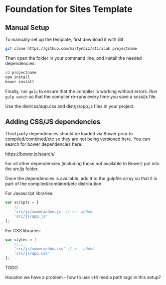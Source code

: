 # Foundation for Sites Template

## Manual Setup

To manually set up the template, first download it with Git:

```bash
git clone https://github.com/martynbiz/stiracuk projectname
```

Then open the folder in your command line, and install the needed dependencies:

```bash
cd projectname
npm install
bower install
```

Finally, run `gulp` to ensure that the compiler is working without errors. Run
`gulp watch` so that the compiler re-runs every time you save a scss/js file.

Use the dist/css/app.css and dist/js/app.js files in your project.

## Adding CSS/JS dependencies

Third party dependencies should be loaded via Bower prior to compiled/combined/etc
so they are not being versioned here. You can search for bower dependencies here:

https://bower.io/search/

For all other dependencies (including those not available to Bower) put into the
src/js folder.

Once the dependencies is available, add it to the gulpfile array so that it is
part of the compiled/combined/etc distribution:

For Javascript libraries:

```javascript
var scripts = [
    //...
    'src/js/somerandom.js' // <-- added
    'src/js/app.js'
];
```

For CSS libraries:

```javascript
var styles = [
    //...
    'src/js/somerandom.css' // <-- added
    'src/js/app.css'
];
```


TODO

Houston we have a problem - how to use <t4 media path tags in this setup?
